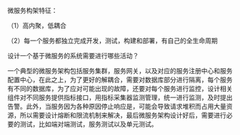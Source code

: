 微服务构架特征：

（1）高内聚，低耦合

（2）每一个服务都独立完成开发，测试，构建和部署，有自己的全生命周期

设计一个基于微服务的系统需要进行哪些活动？

一个典型的微服务架构包括服务集群，服务网关，以及对应的服务注册中心和服务配置中心，在此之上，为了更好的解耦合，需要对数据库部分进行隔离，每个服务有不同的数据库，为了应对可能出现的故障，还要对每个服务进行监控，设计相关组件对不同服务提供指标接口，用指标采集器监测管理，统一进行监测，及时提出告警。此外，当服务因为各种原因停止响应是，可能会导致请求堆积而占用大量资源，所以需要设计熔断和限流机制来解决，最后微服务架构设计好后，需要进行必要的测试，比如端对端测试，服务测试以及单元测试。




